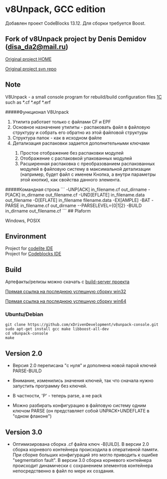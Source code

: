 
# v8Unpack, GCC edition
Добавлен проект CodeBlocks 13.12.
Для сборки требуется Boost.

## Fork of v8Unpack project by Denis Demidov (disa_da2@mail.ru)

[Original project HOME](https://www.assembla.com/spaces/V8Unpack/team)

[Original project svn repo](http://svn2.assembla.com/svn/V8Unpack/)

## Note

V8Unpack - a small console program  for rebuild/build configuration files [1C](http://1c.ru) such as *.cf *.epf *.erf

#####Функционал V8Unpack
<ol>
<li>Утилита работает только с файлами CF и EPF</li>
<li>Основное назначение утилиты - распаковать файл в файловую структуру и собрать его обратно из этой файловой структуры</li>
<li>Структура папок - как в исходном файле</li>
<li>Детализация распаковки задается дополнительными ключами</li>
<ol type="1">
<li>Простое отображение без распаковки модулей</li>
<li>Отображение с распаковкой упакованных модулей</li>
<li>Расширенная распаковка с преобразованием распакованных модулей в файловую систему в максимальной детализации (например, будет файл с именем Кнопка, а внутри параметры этой кнопки), как свойства данного элемента.</li>
</ol>
</ol> 
#####Командная строка
```
-UNP[ACK]     in_filename.cf     out_dirname
-P[ACK]       in_dirname         out_filename.cf
-UND[EFLATE]  in_filename.data   out_filename
-D[EFLATE]    in_filename        filename.data
-EX[AMPLE]
-BAT
-PARSE        in_filename.cf     out_dirname      --PARSELEVEL={0|1|2}
-BUILD        in_dirname         out_filename.cf
```
## Plaform 

Windows, POSIX

## Environment

Project for [codelite IDE](http://www.codelite.org/)  
Project for [Codeblocks IDE](http://codeblocks.org/)

## Build

Артефакты/релизы можно скачать с [build-server проекта](https://build.batanov.me/job/v8unpack-win/)

[Прямая ссылка на последнюю успешную сборку win32](https://build.batanov.me/view/e8-script/job/v8unpack-win/label=mingw32/lastSuccessfulBuild/artifact/bin/Release/*zip*/v8unpack.zip)

[Прямая ссылка на последнюю успешную сборку win64](https://build.batanov.me/view/e8-script/job/v8unpack-win/label=mingw64/lastSuccessfulBuild/artifact/bin/Release/*zip*/v8unpack.zip)

### Ubuntu/Debian

```
git clone https://github.com/xDrivenDevelopment/v8unpack-console.git
sudo apt-get install gcc make libboost-all-dev
cd v8unpack-console 
make
```
## Version 2.0

- Версия 2.0 переписана "с нуля" и дополнена новой парой ключей PARSE-BUILD

- Внимание, изменились значения ключей, так что сначала нужно запустить программу без ключей.
- В частности, 'P' - теперь parse, а не pack
- Можно разбирать конфигурацию в файловую систему одним ключом PARSE (он представляет собой UNPACK+UNDEFLATE в "одном флаконе")

## Version 3.0

- Оптимизирована сборка .cf файла ключ -B[UILD]. В версии 2.0 сборка корневого контейнера происходила в оперативной памяти.
При сборке больших конфигураций это могло приводить к ошибке "segmentation fault". В версии 3.0 сборка корневого контейнера происходит 
динамически с сохранением элементов контейнера непосредственно в файл по мере их создания.
